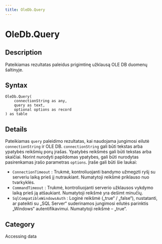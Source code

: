 ```yaml
---
title: OleDb.Query
---
```


# OleDb.Query


## Description

Pateikiamas rezultatas paleidus prigimtinę užklausą OLE DB duomenų šaltinyje.


## Syntax

```powerquery
OleDb.Query(
    connectionString as any,
    query as text,
    optional options as record
) as table
```


## Details

Pateikiamas <code>query</code> paleidimo rezultatas, kai naudojama jungimosi eilutė <code>connectionString</code> ir OLE DB. <code>connectionString</code> gali būti tekstas arba ypatybės reikšmių porų įrašas. Ypatybės reikšmės gali būti tekstas arba skaičiai. Norint nurodyti papildomas ypatybes, gali būti nurodytas pasirenkamas įrašo parametras <code>options</code>. Įraše gali būti šie laukai:    <ul><li><code>ConnectionTimeout</code> : Trukmė, kontroliuojanti bandymo užmegzti ryšį su serveriu laiką prieš jį nutraukiant. Numatytoji reikšmė priklauso nuo tvarkyklės.</li><li><code>CommandTimeout</code> : Trukmė, kontroliuojanti serverio užklausos vykdymo laiką prieš ją atšaukiant. Numatytoji reikšmė yra dešimt minučių.</li><li><code>SqlCompatibleWindowsAuth</code> : Loginė reikšmė („true“ / „false“), nustatanti, ar pateikti su „SQL Server“ suderinamos jungimosi eilutės parinktis „Windows“ autentifikavimui. Numatytoji reikšmė – „true“.</li></ul>



## Category
Accessing data
